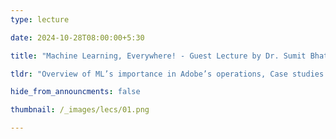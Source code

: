 ```yaml
---
type: lecture

date: 2024-10-28T08:00:00+5:30

title: "Machine Learning, Everywhere! - Guest Lecture by Dr. Sumit Bhatia"

tldr: "Overview of ML’s importance in Adobe’s operations, Case studies showcasing how ML drives product innovation and enhancement, impacting everyday life from space missions (Chandrayaan) to online deliveries."

hide_from_announcments: false

thumbnail: /_images/lecs/01.png

---
```

